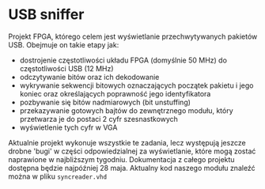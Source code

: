 # USB sniffer
Projekt FPGA, którego celem jest wyświetlanie przechwytywanych pakietów USB. Obejmuje on takie etapy jak:
- dostrojenie częstotliwości układu FPGA (domyślnie 50 MHz) do częstotliwości USB (12 MHz)
- odczytywanie bitów oraz ich dekodowanie
- wykrywanie sekwencji bitowych oznaczających początek pakietu i jego koniec oraz określających poprawność jego identyfikatora
- pozbywanie się bitów nadmiarowych (bit unstuffing)
- przekazywanie gotowych bajtów do zewnętrznego modułu, który przetwarza je do postaci 2 cyfr szesnastkowych
- wyświetlenie tych cyfr w VGA

Aktualnie projekt wykonuje wszystkie te zadania, lecz występują jeszcze drobne 'bugi' w części odpowiedzialnej za wyświetlanie, które mogą zostać naprawione w najbliższym tygodniu. Dokumentacja z całego projektu dostępna będzie najpóźniej 28 maja. Aktualny kod naszego modułu znaleźć można w pliku `syncreader.vhd`
